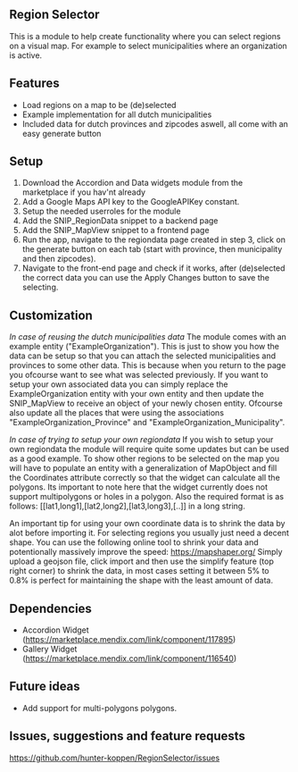 ## Region Selector
This is a module to help create functionality where you can select regions on a visual map. For example to select municipalities where an organization is active.

## Features
- Load regions on a map to be (de)selected
- Example implementation for all dutch municipalities
- Included data for dutch provinces and zipcodes aswell, all come with an easy generate button

## Setup
1. Download the Accordion and Data widgets module from the marketplace if you hav'nt already
2. Add a Google Maps API key to the GoogleAPIKey constant.
3. Setup the needed userroles for the module
4. Add the SNIP_RegionData snippet to a backend page
5. Add the SNIP_MapView snippet to a frontend page
6. Run the app, navigate to the regiondata page created in step 3, click on the generate button on each tab (start with province, then municipality and then zipcodes).
7. Navigate to the front-end page and check if it works, after (de)selected the correct data you can use the Apply Changes button to save the selecting.

## Customization
*In case of reusing the dutch municipalities data*
The module comes with an example entity ("ExampleOrganization"). This is just to show you how the data can be setup so that you can attach the selected municipalities and provinces to some other data. This is because when you return to the page you ofcourse want to see what was selected previously. If you want to setup your own associated data you can simply replace the ExampleOrganization entity with your own entity and then update the SNIP_MapView to receive an object of your newly chosen entity. Ofcourse also update all the places that were using the associations "ExampleOrganization_Province" and "ExampleOrganization_Municipality".

*In case of trying to setup your own regiondata*
If you wish to setup your own regiondata the module will require quite some updates but can be used as a good example. To show other regions to be selected on the map you will have to populate an entity with a generalization of MapObject and fill the Coordinates attribute correctly so that the widget can calculate all the polygons.
Its important to note here that the widget currently does not support multipolygons or holes in a polygon. Also the required format is as follows: [[lat1,long1],[lat2,long2],[lat3,long3],[..]] in a long string.

An important tip for using your own coordinate data is to shrink the data by alot before importing it. For selecting regions you usually just need a decent shape. You can use the following online tool to shrink your data and potentionally massively improve the speed: https://mapshaper.org/
Simply upload a geojson file, click import and then use the simplify feature (top right corner) to shrink the data, in most cases setting it between 5% to 0.8% is perfect for maintaining the shape with the least amount of data.

## Dependencies
- Accordion Widget (https://marketplace.mendix.com/link/component/117895)
- Gallery Widget (https://marketplace.mendix.com/link/component/116540)

## Future ideas
- Add support for multi-polygons polygons.

## Issues, suggestions and feature requests
https://github.com/hunter-koppen/RegionSelector/issues